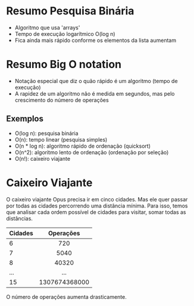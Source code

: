 # Resumo Pesquisa Binária

- Algoritmo que usa 'arrays'
- Tempo de execução logarítmico O(log n)
- Fica ainda mais rápido conforme os elementos da lista aumentam

# Resumo Big O notation

- Notação especial que diz o quão rápido é um algoritmo (tempo de execução)
- A rapidez de um algoritmo não é medida em segundos, mas pelo crescimento do número de operações

## Exemplos

- O(log n): pesquisa binária
- O(n): tempo linear (pesquisa simples)
- O(n * log n): algoritmo rápido de ordenação (quicksort)
- O(n^2): algoritmo lento de ordenação (ordenação por seleção)
- O(n!): caixeiro viajante


# Caixeiro Viajante

O caixeiro viajante Opus precisa ir em cinco cidades. Mas ele quer passar por todas as cidades percorrendo uma distância mínima. Para isso, temos que analisar cada ordem possível de cidades para visitar, somar todas as distâncias.

| Cidades | Operações | 
|----------|:--------:|
| 6 | 720 |
| 7 | 5040 |
| 8 | 40320 |
| ... | ... |
| 15 |  1307674368000 |

O número de operações aumenta drasticamente.